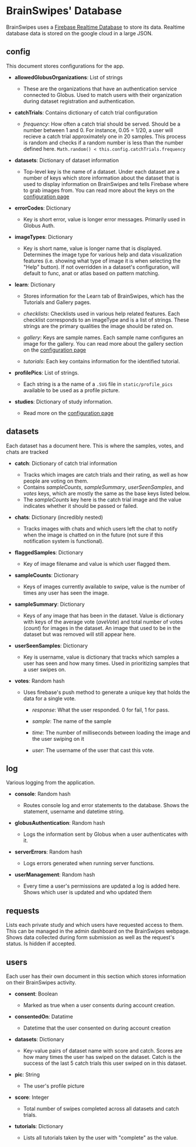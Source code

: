 # BrainSwipes' Database

BrainSwipes uses a [Firebase Realtime Database](https://firebase.google.com/docs/database) to store its data.
Realtime database data is stored on the google cloud in a large JSON.


## config
This document stores configurations for the app.

- **allowedGlobusOrganizations**: List of strings
    - These are the organizations that have an authentication service connected to Globus. Used to match users with their organization during dataset registration and authentication. 

- **catchTrials**: Contains dictionary of catch trial configuration

    - *frequency*: 
        How often a catch trial should be served. Should be a number between 1 and 0. For instance, 0.05 = 1/20, a user will recieve a catch trial approximately one in 20 samples. This process is random and checks if a random number is less than the number defined here. `Math.random() < this.config.catchTrials.frequency`

- **datasets**: Dictionary of dataset information
    - Top-level key is the name of a dataset. Under each dataset are a number of keys which store information about the dataset that is used to display information on BrainSwipes and tells Firebase where to grab images from. You can read more about the keys on the [configuration page](configuration.md)

- **errorCodes**: Dictionary
    - Key is short error, value is longer error messages. Primarily used in Globus Auth.

- **imageTypes**: Dictionary 
    - Key is short name, value is longer name that is displayed. Determines the image type for various help and data visualization features (i.e. showing what type of image it is when selecting the "Help" button). If not overridden in a dataset's configuration, will default to func, anat or atlas based on pattern matching.

- **learn**: Dictionary 
    - Stores information for the Learn tab of BrainSwipes, which has the Tutorials and Gallery pages.
    - *checklists*: Checklists used in various help related features. Each checklist corresponds to an imageType and is a list of strings. These strings are the primary qualities the image should be rated on. 

    - *gallery*:
    Keys are sample names. Each sample name configures an image for the gallery. You can read more about the gallery section on the [configuration page](configuration.md)

    - *tutorials*:
    Each key contains information for the identified tutorial.

- **profilePics**: List of strings. 
    - Each string is a the name of a `.SVG` file in `static/profile_pics` available to be used as a profile picture.

- **studies**: Dictionary of study information.
    - Read more on the [configuration page](configuration.md)

## datasets
Each dataset has a document here. This is where the samples, votes, and chats are tracked

- **catch**: Dictionary of catch trial information
    - Tracks which images are catch trials and their rating, as well as how people are voting on them.
    - Contains *sampleCounts*, *sampleSummary*, *userSeenSamples*, and *votes* keys, which are mostly the same as the base keys listed below.
    - The *sampleCounts* key here is the catch trial image and the value indicates whether it should be passed or failed.

- **chats**: Dictionary (incredibly nested) 
    - Tracks images with chats and which users left the chat to notify when the image is chatted on in the future (not sure if this notification system is functional).

- **flaggedSamples**: Dictionary
    - Key of image filename and value is which user flagged them.

- **sampleCounts**: Dictionary
    - Keys of images currently available to swipe, value is the number of times any user has seen the image.

- **sampleSummary**: Dictionary
    - Keys of any image that has been in the dataset. Value is dictionary with keys of the average vote (*aveVote*) and total number of votes (*count*) for images in the dataset. An image that used to be in the dataset but was removed will still appear here.

- **userSeenSamples**: Dictionary 
    - Key is username, value is dictionary that tracks which samples a user has seen and how many times. Used in prioritizing samples that a user swipes on.

- **votes**: Random hash
    - Uses firebase's push method to generate a unique key that holds the data for a single vote.
        - *response*:
        What the user responded.
        0 for fail, 1 for pass.

        - *sample*:
        The name of the sample

        - *time*:
        The number of milliseconds between loading the image and the user swiping on it

        - *user*:
        The username of the user that cast this vote.

## log
Various logging from the application.

-  **console**: Random hash 
    - Routes console log and error statements to the database. Shows the statement, username and datetime string.

- **globusAuthentication**: Random hash 
    - Logs the information sent by Globus when a user authenticates with it.

- **serverErrors**: Random hash
    - Logs errors generated when running server functions.

- **userManagement**: Random hash
    - Every time a user's permissions are updated a log is added here. Shows which user is updated and who updated them

## requests
Lists each private study and which users have requested access to them. This can be managed in the admin dashboard on the BrainSwipes webpage. Shows data collected during form submission as well as the request's status. Is hidden if accepted.

## users
Each user has their own document in this section which stores information on their BrainSwipes activity.

- **consent**: Boolean
    - Marked as true when a user consents during account creation.

- **consentedOn**: Datatime 
    - Datetime that the user consented on during account creation

- **datasets**: Dictionary 
    - Key-value pairs of dataset name with score and catch. Scores are how many times the user has swiped on the dataset. Catch is the success of the last 5 catch trials this user swiped on in this dataset.

- **pic**: String
    - The user's profile picture

- **score**: Integer
    - Total number of swipes completed across all datasets and catch trials.

- **tutorials**: Dictionary
    - Lists all tutorials taken by the user with "complete" as the value.
